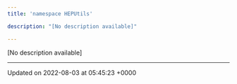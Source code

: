 ```yaml
---
title: 'namespace HEPUtils'

description: "[No description available]"

---
```







[No description available]






-------------------------------

Updated on 2022-08-03 at 05:45:23 +0000